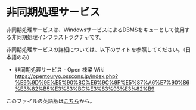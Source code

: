 # 非同期処理サービス
非同期処理サービスは、WindowsサービスによるDBMSをキューとして使用する非同期処理インフラストラクチャです。

非同期処理サービスの詳細については、以下のサイトを参照してください。（日本語のみ）

- 非同期処理サービス - Open 棟梁 Wiki  
https://opentouryo.osscons.jp/index.php?%E9%9D%9E%E5%90%8C%E6%9C%9F%E5%87%A6%E7%90%86%E3%82%B5%E3%83%BC%E3%83%93%E3%82%B9

このファイルの英語版は[こちら](README.md)から。
